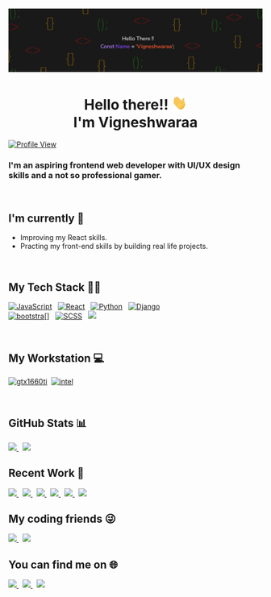 # [![Vigneshwaraa header](assets/ProfileBanner.png)]()

<h1 align='center' >Hello there!! <img src="assets/wave.gif" width="30px"><br>I'm Vigneshwaraa</h1>

[![Profile View](https://komarev.com/ghpvc/?username=Vicgok)]()

### I'm an aspiring frontend web developer with UI/UX design skills and a not so professional gamer.

<br>

## I'm currently 🌱

- Improving my React skills.
- Practing my front-end skills by building real life projects.

<br>

## My Tech Stack 👨‍💻

[![JavaScript](https://img.shields.io/badge/JavaScript-323330?style=for-the-badge&logo=javascript&logoColor=F7DF1E)]() &nbsp;
[![React](https://img.shields.io/badge/React-20232A?style=for-the-badge&logo=react&logoColor=white)]() &nbsp;
[![Python](https://img.shields.io/badge/Python-14354C?style=for-the-badge&logo=python&logoColor=yellow)]() &nbsp;
[![Django](https://img.shields.io/badge/Django-092E20?style=for-the-badge&logo=django&logoColor=white)]()<br>
[![bootstra[]](https://img.shields.io/badge/Bootstrap-563D7C?style=for-the-badge&logo=bootstrap&logoColor=white)]() &nbsp;
[![SCSS](https://img.shields.io/badge/Sass-CC6699?style=for-the-badge&logo=sass&logoColor=white)]() &nbsp;
[![](https://img.shields.io/badge/Java-ED8B00?style=for-the-badge&logo=java&logoColor=white)]()

<br>

## My Workstation 💻

[![gtx1660ti](https://img.shields.io/badge/NVIDIA-GTX_1660TI-76B900?style=for-the-badge&logo=nvidia&logoColor=white)]()&nbsp;
[![intel](https://img.shields.io/badge/Intel-Core_i5_9th_gen-0071C5?style=for-the-badge&logo=intel&logoColor=white)]()

<br>

## GitHub Stats 📊

<a href='https://github.com/Vicgok'>
<img src='https://github-readme-stats.vercel.app/api?username=Vicgok&&show_icons=true&theme=great-gatsby'/>
</a>&nbsp;
<a href='#!'>
<img src='https://github-readme-stats.vercel.app/api/top-langs/?username=Vicgok&hide=css,html&layout=compact&theme=great-gatsby'/>
</a>

<br>

## Recent Work 👾

<a href="https://github.com/Vicgok/Blogr-landing-page">
<img src='https://github-readme-stats.vercel.app/api/pin/?username=Vicgok&repo=Blogr-landing-page&theme=apprentice'/>
</a>&nbsp;
<a href="https://github.com/Vicgok/Sunnyside_agency_landing_page">
<img src='https://github-readme-stats.vercel.app/api/pin/?username=Vicgok&repo=Sunnyside_agency_landing_page&theme=apprentice'/>
</a>&nbsp;
<a href="https://github.com/Vicgok/To-Do-App">
<img src='https://github-readme-stats.vercel.app/api/pin/?username=Vicgok&repo=To-Do-App&theme=apprentice'/>
</a>&nbsp;
<a href="https://github.com/Vicgok/Base-Apparel">
<img src='https://github-readme-stats.vercel.app/api/pin/?username=Vicgok&repo=Base-Apparel&theme=apprentice'/>
</a>&nbsp;
<a href="https://github.com/Vicgok/Intro-component-signup">
<img src='https://github-readme-stats.vercel.app/api/pin/?username=Vicgok&repo=Intro-component-signup&theme=apprentice'/>
</a>&nbsp;
<a href="https://github.com/Vicgok/Four-card-feature-UI">
<img src='https://github-readme-stats.vercel.app/api/pin/?username=Vicgok&repo=Four-card-feature-UI&theme=apprentice'/>
</a>

<br>

## My coding friends 😜

<a href='#!'>
<img src='https://img.shields.io/badge/YouTube-FF0000?style=for-the-badge&logo=youtube&logoColor=white'>
</a>&nbsp;
<a href='https://open.spotify.com/playlist/5lIkk95KcF3YrfE9LiHcTQ?si=d39b519e2bca4098' target='_blank'>
<img src='https://img.shields.io/badge/Spotify-1ED760?&style=for-the-badge&logo=spotify&logoColor=white'>
</a>

<br>

## You can find me on 🌐

<a href='https://www.instagram.com/vicky_gohan/' target='_blank'>
<img src='https://img.shields.io/badge/Instagram-E4405F?style=for-the-badge&logo=instagram&logoColor=white'>
</a>&nbsp;
<a href='https://www.linkedin.com/in/vigneshwaraa1217/' target='_blank'>
<img src='https://img.shields.io/badge/LinkedIn-0077B5?style=for-the-badge&logo=linkedin&logoColor=white'>
</a>&nbsp;
<a href='https://twitter.com/Vigneshwaraa4' target='_blank'>
<img src='https://img.shields.io/badge/Twitter-1DA1F2?style=for-the-badge&logo=twitter&logoColor=white'>
</a>
